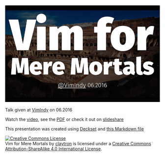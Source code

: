 ![](images/intro_slide.png)

Talk given at [VimIndy][vimindy] on 06.2016

Watch the [video][video],
see the [PDF][pdf] or check it out on [slideshare][slideshare]

This presentation was created using [Deckset][deckset] and [this Markdown file](slides.md)

<a rel="license" href="http://creativecommons.org/licenses/by-sa/4.0/"><img alt="Creative Commons License" style="border-width:0" src="https://i.creativecommons.org/l/by-sa/4.0/88x31.png" /></a><br /><span xmlns:dct="http://purl.org/dc/terms/" property="dct:title">Vim for Mere Mortals</span> by <a xmlns:cc="http://creativecommons.org/ns#" href="http://claytron.com" property="cc:attributionName" rel="cc:attributionURL">claytron</a> is licensed under a <a rel="license" href="http://creativecommons.org/licenses/by-sa/4.0/">Creative Commons Attribution-ShareAlike 4.0 International License</a>.

[vimindy]: https://twitter.com/vimindy
[video]: #
[pdf]: vim_for_mere_mortals.pdf
[slideshare]: #
[deckset]: http://www.decksetapp.com/
